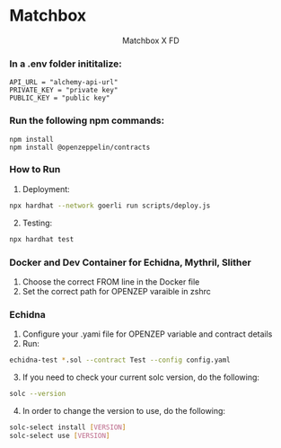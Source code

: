 # Matchbox

<p align="center">
Matchbox X FD 
</p>

### In a .env folder inititalize:

```
API_URL = "alchemy-api-url"
PRIVATE_KEY = "private key"
PUBLIC_KEY = "public key"
```

### Run the following npm commands:

```
npm install
npm install @openzeppelin/contracts
```

### How to Run

1. Deployment:

```sh
npx hardhat --network goerli run scripts/deploy.js
```

2. Testing:

```sh
npx hardhat test
```

### Docker and Dev Container for Echidna, Mythril, Slither

1. Choose the correct FROM line in the Docker file
2. Set the correct path for OPENZEP varaible in zshrc

### Echidna 
1. Configure your .yami file for OPENZEP variable and contract details
2. Run:

```sh
echidna-test *.sol --contract Test --config config.yaml
```

3. If you need to check your current solc version, do the following: 

```sh
solc --version
```

4. In order to change the version to use, do the following:

```sh
solc-select install [VERSION]
solc-select use [VERSION]
```
